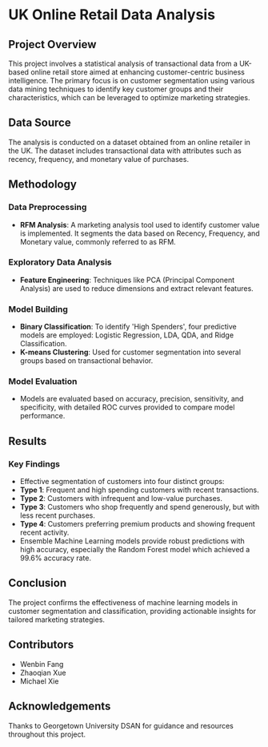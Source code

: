 # UK Online Retail Data Analysis

## Project Overview
This project involves a statistical analysis of transactional data from a UK-based online retail store aimed at enhancing customer-centric business intelligence. The primary focus is on customer segmentation using various data mining techniques to identify key customer groups and their characteristics, which can be leveraged to optimize marketing strategies.

## Data Source
The analysis is conducted on a dataset obtained from an online retailer in the UK. The dataset includes transactional data with attributes such as recency, frequency, and monetary value of purchases.

## Methodology

### Data Preprocessing
- **RFM Analysis**: A marketing analysis tool used to identify customer value is implemented. It segments the data based on Recency, Frequency, and Monetary value, commonly referred to as RFM.

### Exploratory Data Analysis
- **Feature Engineering**: Techniques like PCA (Principal Component Analysis) are used to reduce dimensions and extract relevant features.

### Model Building
- **Binary Classification**: To identify 'High Spenders', four predictive models are employed: Logistic Regression, LDA, QDA, and Ridge Classification.
- **K-means Clustering**: Used for customer segmentation into several groups based on transactional behavior.

### Model Evaluation
- Models are evaluated based on accuracy, precision, sensitivity, and specificity, with detailed ROC curves provided to compare model performance.

## Results

### Key Findings
- Effective segmentation of customers into four distinct groups:
- **Type 1**: Frequent and high spending customers with recent transactions.
- **Type 2**: Customers with infrequent and low-value purchases.
- **Type 3**: Customers who shop frequently and spend generously, but with less recent purchases.
- **Type 4**: Customers preferring premium products and showing frequent recent activity.
- Ensemble Machine Learning models provide robust predictions with high accuracy, especially the Random Forest model which achieved a 99.6% accuracy rate.

## Conclusion
The project confirms the effectiveness of machine learning models in customer segmentation and classification, providing actionable insights for tailored marketing strategies.

## Contributors
- Wenbin Fang
- Zhaoqian Xue
- Michael Xie

## Acknowledgements
Thanks to Georgetown University DSAN for guidance and resources throughout this project.